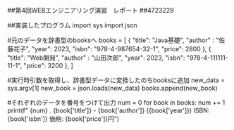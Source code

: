 ##第4回WEBエンジニアリング演習　レポート
##4723229

##実装したプログラム
import sys
import json

#元のデータを辞書型のbooksへ
books = [
    {
        "title": "Java基礎",
        "author" : "佐藤花子",
        "year": 2023,
        "isbn": "978-4-987654-32-1",
        "price": 2800
    },
    {
        "title": "Web開発",
        "author" : "山田次郎",
        "year": 2023,
        "isbn": "978-4-111111-11-1",
        "price": 3200
    },
]

#実行時引数を取得し、辞書型データに変換したのちbooksに追加
new_data = sys.argv[1]
new_book = json.loads(new_data)
books.append(new_book)

#それぞれのデータを番号をつけて出力
num = 0
for book in books:
    num += 1
    print(f" {num} . {book['title']} -  {book['author']} ({book['year']}) ISBN: {book['isbn']} 価格: {book['price']}円")
